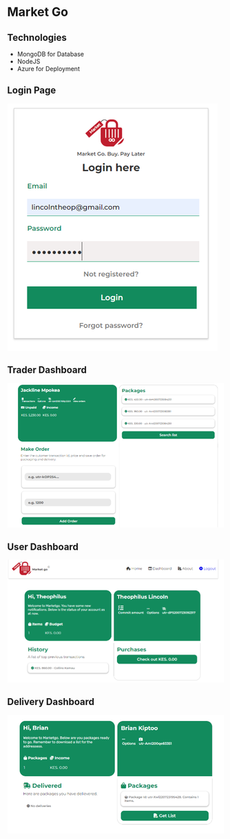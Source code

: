 # Market Go
## Technologies
* MongoDB for Database
* NodeJS
* Azure for Deployment
## Login Page
![MarketGo Login](https://github.com/tiprock-network/marketgo/blob/main/public/images/Screenshot%202023-07-22%20193709.png?raw=true)

## Trader Dashboard
![Trader Dashboard](https://github.com/tiprock-network/marketgo/blob/main/public/images/Screenshot%202023-07-22%20194300.png?raw=true)

## User Dashboard
![User Dashboard](https://github.com/tiprock-network/marketgo/blob/main/public/images/Screenshot%202023-07-22%20195326.png?raw=true)

## Delivery Dashboard
![Rider Dashboard](https://github.com/tiprock-network/marketgo/blob/main/public/images/Screenshot%202023-07-22%20200503.png?raw=true)
